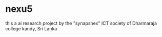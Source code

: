 # nexu5
this a ai research project by the "synapsnex" ICT society of Dharmaraja college kandy, Sri Lanka
